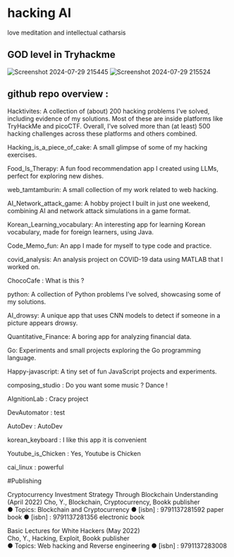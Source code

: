 # hacking AI

love meditation and intellectual catharsis 

## GOD level in Tryhackme 

![Screenshot 2024-07-29 215445](https://github.com/user-attachments/assets/f82d5e59-e61e-4e12-8f25-a9a71f12b0d7)
![Screenshot 2024-07-29 215524](https://github.com/user-attachments/assets/75cd4dbd-74d7-4f7f-b141-b42ebf2a96d1)


## github repo overview : 

Hacktivites: A collection of (about) 200 hacking problems I’ve solved, including 
evidence of my solutions. Most of these are inside platforms like TryHackMe and 
picoCTF. Overall, I’ve solved more than (at least) 500 hacking challenges across these platforms 
and others combined.   

Hacking_is_a_piece_of_cake: A small glimpse of some of my hacking exercises.   

Food_Is_Therapy: A fun food recommendation app I created using LLMs, perfect for 
exploring new dishes.   

web_tamtamburin: A small collection of my work related to web hacking.   

AI_Network_attack_game: A hobby project I built in just one weekend, combining AI and 
network attack simulations in a game format.   

Korean_Learning_vocabulary: An interesting app for learning Korean vocabulary, made 
for foreign learners, using Java.

Code_Memo_fun: An app I made for myself to type code and practice.  

covid_analysis: An analysis project on COVID-19 data using MATLAB that I worked on. 

ChocoCafe : What is this ? 

python: A collection of Python problems I’ve solved, showcasing some of my solutions.   

AI_drowsy: A unique app that uses CNN models to detect if someone in a picture 
appears drowsy.   
   
Quantitative_Finance: A boring app for analyzing financial data.   

Go: Experiments and small projects exploring the Go programming language.   

Happy-javascript: A tiny set of fun JavaScript projects and experiments. 

composing_studio : Do you want some music ? Dance ! 

AIgnitionLab : Cracy project 

DevAutomator : test

AutoDev : AutoDev

korean_keyboard : I like this app it is convenient

Youtube_is_Chicken : Yes, Youtube is Chicken

cai_linux : powerful


#Publishing

Cryptocurrency Investment Strategy Through Blockchain Understanding (April 2022)
Cho, Y., Blockchain, Cryptocurrency, Bookk publisher    
● Topics: Blockchain and Cryptocurrency
● [isbn] : 9791137281592  paper book
● [isbn] : 9791137281356  electronic book


Basic Lectures for White Hackers (May 2022)  
Cho, Y., Hacking, Exploit, Bookk publisher    
● Topics: Web hacking and Reverse engineering 
● [isbn] : 9791137283008  
